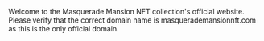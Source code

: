 Welcome to the Masquerade Mansion NFT collection's official website. Please verify that the correct domain name is masquerademansionnft.com as this is the only official domain.
